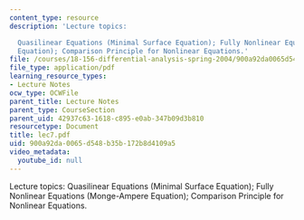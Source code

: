 ```yaml
---
content_type: resource
description: 'Lecture topics:

  Quasilinear Equations (Minimal Surface Equation); Fully Nonlinear Equations (Monge-Ampere
  Equation); Comparison Principle for Nonlinear Equations.'
file: /courses/18-156-differential-analysis-spring-2004/900a92da0065d548b35b172b8d4109a5_lec7.pdf
file_type: application/pdf
learning_resource_types:
- Lecture Notes
ocw_type: OCWFile
parent_title: Lecture Notes
parent_type: CourseSection
parent_uid: 42937c63-1618-c895-e0ab-347b09d3b810
resourcetype: Document
title: lec7.pdf
uid: 900a92da-0065-d548-b35b-172b8d4109a5
video_metadata:
  youtube_id: null
---
```

Lecture topics:
Quasilinear Equations (Minimal Surface Equation); Fully Nonlinear Equations (Monge-Ampere Equation); Comparison Principle for Nonlinear Equations.

